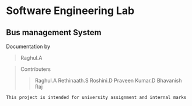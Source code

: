# Software Engineering Lab
## Bus management System

Documentation by
> Raghul.A

> Contributers
>> Raghul.A
>> Rethinaath.S
>> Roshini.D
>> Praveen Kumar.D
>> Bhavanish Raj


` This project is intended for university assignment and internal marks `
